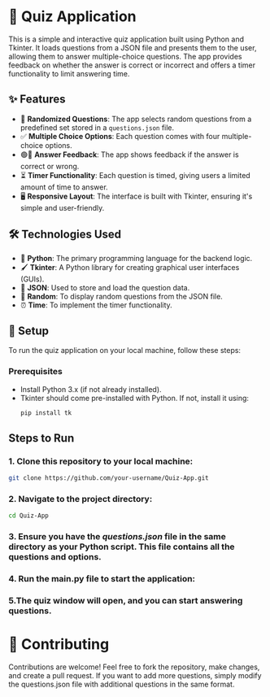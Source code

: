 # 🎯 Quiz Application

This is a simple and interactive quiz application built using Python and Tkinter. It loads questions from a JSON file and presents them to the user, allowing them to answer multiple-choice questions. The app provides feedback on whether the answer is correct or incorrect and offers a timer functionality to limit answering time.

## ✨ Features

- 🎲 **Randomized Questions**: The app selects random questions from a predefined set stored in a `questions.json` file.
- ✅ **Multiple Choice Options**: Each question comes with four multiple-choice options.
- 🟢🔴 **Answer Feedback**: The app shows feedback if the answer is correct or wrong.
- ⏳ **Timer Functionality**: Each question is timed, giving users a limited amount of time to answer.
- 🖥️ **Responsive Layout**: The interface is built with Tkinter, ensuring it's simple and user-friendly.

## 🛠️ Technologies Used

- 🐍 **Python**: The primary programming language for the backend logic.
- 🖌️ **Tkinter**: A Python library for creating graphical user interfaces (GUIs).
- 📂 **JSON**: Used to store and load the question data.
- 🎲 **Random**: To display random questions from the JSON file.
- ⏰ **Time**: To implement the timer functionality.

## 🚀 Setup

To run the quiz application on your local machine, follow these steps:

### Prerequisites

- Install Python 3.x (if not already installed).
- Tkinter should come pre-installed with Python. If not, install it using:
  ```bash
  pip install tk

  ```
## Steps to Run
### 1. Clone this repository to your local machine:
```bash
git clone https://github.com/your-username/Quiz-App.git

```

### 2. Navigate to the project directory:
```bash
cd Quiz-App

```
### 3. Ensure you have the ***questions.json*** file in the same directory as your Python script. This file contains all the questions and options.

### 4. Run the main.py file to start the application:

### 5.The quiz window will open, and you can start answering questions.

# 🤝 Contributing
Contributions are welcome! Feel free to fork the repository, make changes, and create a pull request. If you want to add more questions, simply modify the questions.json file with additional questions in the same format.
